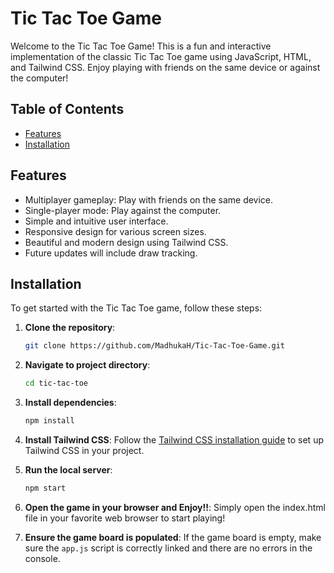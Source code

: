 # Tic Tac Toe Game

Welcome to the Tic Tac Toe Game! This is a fun and interactive implementation of the classic Tic Tac Toe game using JavaScript, HTML, and Tailwind CSS. Enjoy playing with friends on the same device or against the computer!

## Table of Contents

- [Features](#features)
- [Installation](#installation)

## Features

- Multiplayer gameplay: Play with friends on the same device.
- Single-player mode: Play against the computer.
- Simple and intuitive user interface.
- Responsive design for various screen sizes.
- Beautiful and modern design using Tailwind CSS.
- Future updates will include draw tracking.

## Installation

To get started with the Tic Tac Toe game, follow these steps:

1. **Clone the repository**:
   ```bash
   git clone https://github.com/MadhukaH/Tic-Tac-Toe-Game.git
   ```

2. **Navigate to project directory**:
   ```bash
   cd tic-tac-toe
   ```

3. **Install dependencies**:
   ```bash
   npm install
   ```

4. **Install Tailwind CSS**:
   Follow the [Tailwind CSS installation guide](https://tailwindcss.com/docs/installation) to set up Tailwind CSS in your project.

5. **Run the local server**:
   ```bash
   npm start
   ```

6. **Open the game in your browser and Enjoy!!**:
   Simply open the index.html file in your favorite web browser to start playing!

7. **Ensure the game board is populated**:
   If the game board is empty, make sure the `app.js` script is correctly linked and there are no errors in the console.